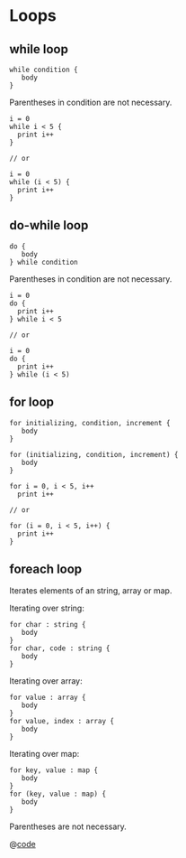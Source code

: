 # Loops

## while loop

```own
while condition {
   body
}
```

Parentheses in condition are not necessary.

```own
i = 0
while i < 5 {
  print i++
}

// or

i = 0
while (i < 5) {
  print i++
}
```

## do-while loop

```own
do {
   body
} while condition
```

Parentheses in condition are not necessary.

```own
i = 0
do {
  print i++
} while i < 5

// or

i = 0
do {
  print i++
} while (i < 5)
```

## for loop

```own
for initializing, condition, increment {
   body
}

for (initializing, condition, increment) {
   body
}
```

```own
for i = 0, i < 5, i++
  print i++

// or

for (i = 0, i < 5, i++) {
  print i++
}
```

## foreach loop

Iterates elements of an string, array or map.

Iterating over string:

```own
for char : string {
   body
}
for char, code : string {
   body
}
```

Iterating over array:

```own
for value : array {
   body
}
for value, index : array {
   body
}
```

Iterating over map:

```own
for key, value : map {
   body
}
for (key, value : map) {
   body
}
```

Parentheses are not necessary.

@[code](../../code/basics/loops1.own)
